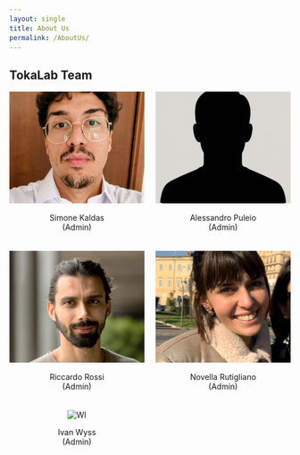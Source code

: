 ```yaml
---
layout: single
title: About Us
permalink: /AboutUs/
---
```


## TokaLab Team

<div class="page__content">
  <div style="display: grid; grid-template-columns: repeat(auto-fit, minmax(160px, 1fr)); gap: 20px;">
    
   <div style="text-align: center;">
    <img src="/assets/images/FotoProfiloSK.jpg" 
         alt="KS" 
         style="width: 100%; height: 200px; object-fit: cover;"
         onmouseover="this.style.transform='scale(1.05)';"
         onmouseout="this.style.transform='scale(1)';">
    <p>Simone Kaldas<br>(Admin)</p> 
  </div>

  <div style="text-align: center;">
    <img src="/assets/images/FotoProfiloAP.png" alt="PA" style="width: 100%; height: 200px; object-fit: cover;">
    <p>Alessandro Puleio<br>(Admin)</p> 
  </div>

  <div style="text-align: center;">
    <img src="/assets/images/FotoProfiloRR.jpg" alt="RR" style="width: 100%; height: 200px; object-fit: cover;">
    <p>Riccardo Rossi<br>(Admin)</p> 
  </div>

  <div style="text-align: center;">
    <img src="/assets/images/FotoProfiloNR.png" alt="RN" style="width: 100%; height: 200px; object-fit: cover;">
    <p>Novella Rutigliano<br>(Admin)</p>
  </div>

  <div style="text-align: center;">
    <img src="/assets/images/FotoProfiloIW.jpg" alt="WI" style="width: 100%; height: 200px; object-fit: cover;">
    <p>Ivan Wyss<br>(Admin)</p>
  </div>

  </div>
</div>

